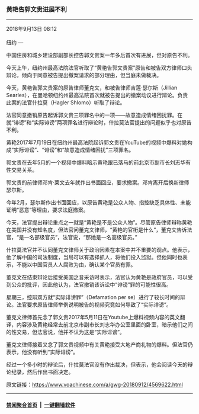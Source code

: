 ### 黄艳告郭文贵进展不利
------------------------

<div class="published">
 <span class="date" title="中国时间">
  <time datetime="2018-09-13T08:12:31+08:00">
   2018年9月13日 08:12
  </time>
 </span>
</div>
<br/>
<div class="wsw">
 <span class="dateline">
  纽约 —
 </span>
 <p>
  中国住房和城乡建设部副部长控告郭文贵案一年多后首次有进展，但对原告不利。
 </p>
 <p>
  今天上午，纽约州最高法院法官听取了“黄艳告郭文贵案”原告和被告双方律师口头辩论，倾向于同意被告提出撤案请求的部分理由，但当庭未做裁决。
 </p>
 <p>
  今天，黄艳告郭文贵案的原告律师董克文，和被告律师吉莲·瑟尔斯（Jillian Searles），在曼哈顿纽约州最高法院首次就被告提出的撤案动议进行辩论。负责此案的法官什拉莫（Hagler Shlomo）听取了辩论。
 </p>
 <p>
  法官同意撤销原告起诉郭文贵三项罪名中的一项——故意造成情绪困扰罪。在就“诽谤”和“实际诽谤”两项罪名进行辩论时，什拉莫法官提出的问题似乎也对原告不利。
 </p>
 <p>
  黄艳2017年7月19日在纽约州最高法院起诉郭文贵在YouTube的视频中爆料对她构成“实际诽谤”、“诽谤”和“故意造成情绪困扰”三项罪名。
 </p>
 <p>
  郭文贵在去年5月的一个视频中爆料暗示黄艳跟已落马的前北京市副市长刘志华有性交易关系。
 </p>
 <p>
  郭文贵的前律师邓肯·莱文去年就作出书面回应，要求撤案。邓肯离开后换新律师瑟尔斯。
 </p>
 <p>
  今年2月，瑟尔斯作出书面回应，以原告黄艳是公众人物、指控缺乏具体性、未能证明“恶意”等理由，要求法庭撤案。
 </p>
 <p>
  今天，法官提出辩论重点之一就是“黄艳是不是公众人物”。尽管原告律师辩称黄艳在美国并没有知名度，但法官问董克文律师，“黄艳的官衔是什么”，董克文告诉法官，“是一名部级官员”，法官说，“那她是一名高级官员。”
 </p>
 <p>
  什拉莫法官并不认同董克文律师关于政治因素在本案中并不重要的观点。他表示，他了解中国的司法制度，当局可以有选择抓人，将他们投入监狱。但他同时也表示，不能以中国官员人人腐败为由，确认某个官员有罪。
 </p>
 <p>
  董克文在结束辩论后接受美国之音采访时表示，法官认为黄艳是政府官员，可以受到公众的批评，因此他认为，法官撤销该诉讼中“诽谤”罪的可能性很高。
 </p>
 <p>
  星期三，控辩双方就“实际诽谤罪”（Defamation per se）进行了较长时间的辩论。法官要求原告律师举例说明被告的视频究竟如何导致了“实际诽谤”。
 </p>
 <p>
  董克文律师首先念了郭文贵2017年5月11日在Youtube上爆料视频内容的英文翻译，内容涉及黄艳经常去前北京市副市长刘志华办公室里面的卧室，暗示他们之间的性交易，但法官说，他并不认为这是“实际诽谤”。
 </p>
 <p>
  董克文律师接着又念了郭文贵视频中有关黄艳接受大地产商礼物的爆料。但法官仍表示，他没有听到“实际诽谤”。
 </p>
 <p>
  经过一个多小时的辩论后，什拉莫法官没有作出裁决，但表示，他会阅读今天的辩论纪录，然后作出书面决定。
 </p>
</div>

原文链接：https://www.voachinese.com/a/gwg-20180912/4569622.html


------------------------
#### [禁闻聚合首页](https://github.com/gfw-breaker/banned-news/blob/master/README.md) &nbsp;|&nbsp;  [一键翻墙软件](https://github.com/gfw-breaker/nogfw/blob/master/README.md)